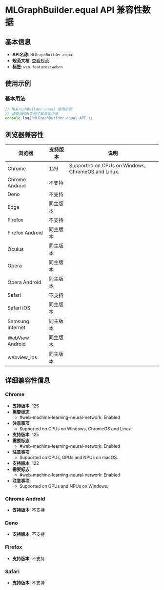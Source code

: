 # MLGraphBuilder.equal API 兼容性数据

## 基本信息

- **API名称**: `MLGraphBuilder.equal`
- **规范文档**: [查看规范](https://www.w3.org/TR/webnn/#dom-mlgraphbuilder-equal)
- **标签**: `web-features:webnn`

## 使用示例

### 基本用法

```javascript
// MLGraphBuilder.equal 使用示例
// 请查阅MDN文档了解具体用法
console.log('MLGraphBuilder.equal API');
```

## 浏览器兼容性

| 浏览器 | 支持版本 | 说明 |
|--------|----------|------|
| Chrome | 126 | Supported on CPUs on Windows, ChromeOS and Linux. |
| Chrome Android | 不支持 |  |
| Deno | 不支持 |  |
| Edge | 同主版本 |  |
| Firefox | 不支持 |  |
| Firefox Android | 同主版本 |  |
| Oculus | 同主版本 |  |
| Opera | 同主版本 |  |
| Opera Android | 同主版本 |  |
| Safari | 不支持 |  |
| Safari iOS | 同主版本 |  |
| Samsung Internet | 同主版本 |  |
| WebView Android | 同主版本 |  |
| webview_ios | 同主版本 |  |

## 详细兼容性信息

### Chrome

- **支持版本**: 126
- **需要标志**: 
  - #web-machine-learning-neural-network: Enabled
- **注意事项**:
  - Supported on CPUs on Windows, ChromeOS and Linux.
- **支持版本**: 125
- **需要标志**: 
  - #web-machine-learning-neural-network: Enabled
- **注意事项**:
  - Supported on CPUs, GPUs and NPUs on macOS.
- **支持版本**: 122
- **需要标志**: 
  - #web-machine-learning-neural-network: Enabled
- **注意事项**:
  - Supported on GPUs and NPUs on Windows.

### Chrome Android

- **支持版本**: 不支持

### Deno

- **支持版本**: 不支持

### Firefox

- **支持版本**: 不支持

### Safari

- **支持版本**: 不支持

